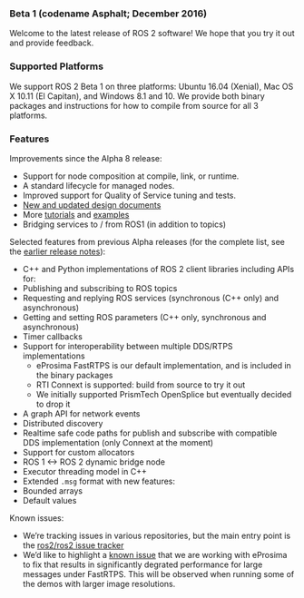 ### Beta 1 (codename Asphalt; December 2016)

Welcome to the latest release of ROS 2 software! We hope that you try it out and provide feedback.

### Supported Platforms

We support ROS 2 Beta 1 on three platforms: Ubuntu 16.04 (Xenial), Mac OS X 10.11 (El Capitan), and Windows 8.1 and 10. We provide both binary packages and instructions for how to compile from source for all 3 platforms.

### Features

Improvements since the Alpha 8 release:
 * Support for node composition at compile, link, or runtime.
 * A standard lifecycle for managed nodes.
 * Improved support for Quality of Service tuning and tests.
 * [New and updated design documents](http://design.ros2.org/)
 * More [tutorials](Tutorials.md) and [examples](https://github.com/ros2/examples)
 * Bridging services to / from ROS1 (in addition to topics)

Selected features from previous Alpha releases (for the complete list, see the [earlier release notes](Releases.md)):
 * C++ and Python implementations of ROS 2 client libraries including APIs for:
  * Publishing and subscribing to ROS topics
  * Requesting and replying ROS services (synchronous (C++ only) and asynchronous)
  * Getting and setting ROS parameters (C++ only, synchronous and asynchronous)
  * Timer callbacks
* Support for interoperability between multiple DDS/RTPS implementations
  * eProsima FastRTPS is our default implementation, and is included in the binary packages
  * RTI Connext is supported: build from source to try it out
  * We initially supported PrismTech OpenSplice but eventually decided to drop it
 * A graph API for network events
 * Distributed discovery
 * Realtime safe code paths for publish and subscribe with compatible DDS implementation (only Connext at the moment)
  * Support for custom allocators
 * ROS 1 <-> ROS 2 dynamic bridge node
 * Executor threading model in C++
 * Extended `.msg` format with new features:
  * Bounded arrays
  * Default values

Known issues:
* We’re tracking issues in various repositories, but the main entry point is the [ros2/ros2 issue tracker](https://github.com/ros2/ros2/issues)
* We’d like to highlight a [known issue](https://github.com/ros2/rmw_fastrtps/issues/81) that we are working with eProsima to fix that results in significantly degrated performance for large messages under FastRTPS.
This will be observed when running some of the demos with larger image resolutions.
